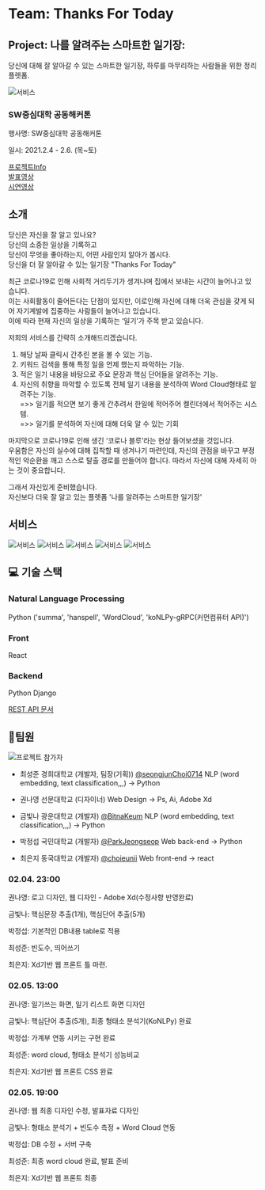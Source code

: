 # Team: Thanks For Today
## Project: 나를 알려주는 스마트한 일기장:    
당신에 대해 잘 알아갈 수 있는 스마트한 일기장, 하루를 마무리하는 사람들을 위한 정리 플렛폼.


![서비스](./Docs/img/Thanks%20for%20Today%20마무리_최종-01.jpg)

### SW중심대학 공동해커톤

행사명: SW중심대학 공동해커톤

일시: 2021.2.4 - 2.6. (목~토)

[프로젝트Info](https://swhackathon.com/Team/Info/39)  
[발표영상](https://youtu.be/JZqDV9e2_E4)  
[시연영상](https://youtu.be/cevoZZ-MPNA)   

## 소개
당신은 자신을 잘 알고 있나요?   
당신의 소중한 일상을 기록하고   
당신이 무엇을 좋아하는지, 어떤 사람인지 알아가 봅시다.   
당신을 더 잘 알아갈 수 있는 일기장 "Thanks For Today"


최근 코로나19로 인해 사회적 거리두기가 생겨나며 집에서 보내는 시간이 늘어나고 있습니다.    
이는 사회활동이 줄어든다는 단점이 있지만, 이로인해 자신에 대해 더욱 관심을 갖게 되어 자기계발에 집중하는 사람들이 늘어나고 있습니다.   
이에 따라 현재 자신의 일상을 기록하는 ‘일기’가 주목 받고 있습니다. 


저희의 서비스를 간략히 소개해드리겠습니다.

1. 해당 날짜 클릭시 간추린 본을 볼 수 있는 기능.   
2. 키워드 검색을 통해 특정 일을 언제 했는지 파악하는 기능.   
3. 적은 일기 내용을 바탕으로 주요 문장과 핵심 단어들을 알려주는 기능.   
4. 자신의 취향을 파악할 수 있도록 전체 일기 내용을 분석하여 Word Cloud형태로 알려주는 기능.   
=>> 일기를 적으면 보기 좋게 간추려서 한일에 적어주어 켈린더에서 적어주는 시스템.   
=>> 일기를 분석하여 자신에 대해 더욱 알 수 있는 기회

마지막으로 코로나19로 인해 생긴 ‘코로나 블루’라는 현상 들어보셨을 것입니다.   
우움함은 자신의 실수에 대해 집착할 때 생겨나기 마련인데, 자신의 관점을 바꾸고 부정적인 악순환을 깨고 스스로 탈출 경로를 만들어야 합니다. 따라서 자신에 대해 자세히 아는 것이 중요합니다. 

그래서 자신있게 준비했습니다.    
자신보다 더욱 잘 알고 있는 플렛폼 '나를 알려주는 스마트한 일기장'


## 서비스

![서비스](./Docs/img/Thanks%20for%20Today%20마무리_최종-15.jpg)
![서비스](./Docs/img/Thanks%20for%20Today%20마무리_최종-16.jpg)
![서비스](./Docs/img/Thanks%20for%20Today%20마무리_최종-17.jpg)
![서비스](./Docs/img/Thanks%20for%20Today%20마무리_최종-18.jpg)
![서비스](./Docs/img/Thanks%20for%20Today%20마무리_최종-19.jpg)

## :computer: 기술 스택

### Natural Language Processing
Python ('summa', 'hanspell', 'WordCloud', 'koNLPy-gRPC(커먼컴퓨터 API)')

### Front
React

### Backend
Python Django

[REST API 문서](https://github.com/seongjunChoi0714/ThanksForToday/blob/master/django-backend/README.md)


## :busts_in_silhouette:팀원

![프로젝트 참가자](./Docs/img/프로젝트참가자.PNG)

- 최성준 경희대학교 (개발자, 팀장(기획)) [@seongjunChoi0714](https://github.com/seongjunChoi0714) NLP (word embedding, text classification,,,) -> Python

- 권나영 선문대학교 (디자이너) Web Design -> Ps, Ai, Adobe Xd

- 금빛나 광운대학교 (개발자) [@BitnaKeum](https://github.com/BitnaKeum) NLP (word embedding, text classification,,,) -> Python

- 박정섭 국민대학교 (개발자) [@ParkJeongseop](https://github.com/ParkJeongseop) Web back-end -> Python

- 최은지 동국대학교 (개발자) [@choieunii](https://github.com/choieunii) Web front-end -> react





### 02.04. 23:00

권나영: 로고 디자인, 웹 디자인 - Adobe Xd(수정사항 반영완료)

금빛나: 핵심문장 추출(1개), 핵심단어 추출(5개)

박정섭: 기본적인 DB내용 table로 적용

최성준: 빈도수, 띄어쓰기

최은지: Xd기반 웹 프론트 틀 마련.


### 02.05. 13:00

권나영: 일기쓰는 화면, 일기 리스트 화면 디자인

금빛나: 핵심단어 추출(5개), 최종 형태소 분석기(KoNLPy) 완료

박정섭: 가계부 연동 시키는 구현 완료

최성준: word cloud, 형태소 분석기 성능비교

최은지: Xd기반 웹 프론트 CSS 완료


### 02.05. 19:00


권나영: 웹 최종 디자인 수정, 발표자료 디자인

금빛나: 형태소 분석기 + 빈도수 측정 + Word Cloud 연동 

박정섭: DB 수정 + 서버 구축 

최성준: 최종 word cloud 완료, 발표 준비

최은지: Xd기반 웹 프론트 최종
